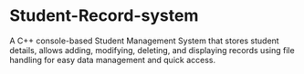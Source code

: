 # Student-Record-system
A C++ console-based Student Management System that stores student details, allows adding, modifying, deleting, and displaying records using file handling for easy data management and quick access.
